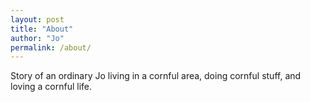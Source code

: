```yaml
---
layout: post
title: "About"
author: "Jo"
permalink: /about/
---
```


Story of an ordinary Jo living in a cornful area, doing cornful stuff, and loving a cornful life.
